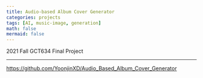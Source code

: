 ```yaml
---
title: Audio-based Album Cover Generator
categories: projects
tags: [AI, music-image, generation]
math: false
mermaid: false
---
```


2021 Fall GCT634 Final Project

***




https://github.com/YoonjinXD/Audio_Based_Album_Cover_Generator

